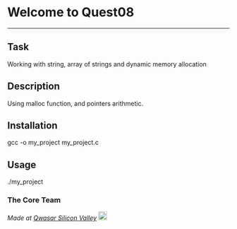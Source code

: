 # Welcome to Quest08
***

## Task
Working with string, array of strings and dynamic memory allocation

## Description
Using malloc function, and pointers arithmetic.

## Installation
gcc -o my_project my_project.c

## Usage

./my_project

### The Core Team


<span><i>Made at <a href='https://qwasar.io'>Qwasar Silicon Valley</a></i></span>
<span><img alt='Qwasar Silicon Valley Logo' src='https://storage.googleapis.com/qwasar-public/qwasar-logo_50x50.png' width='20px'></span>
